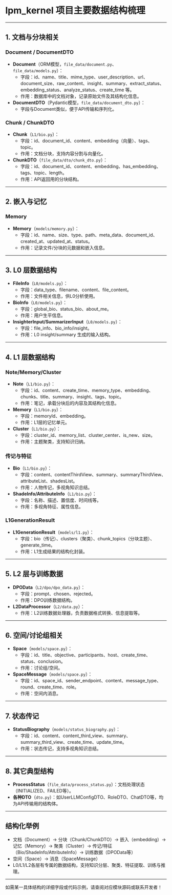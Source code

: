 # lpm_kernel 项目主要数据结构梳理

---

## 1. 文档与分块相关

### Document / DocumentDTO
- **Document**（ORM模型，`file_data/document.py`、`file_data/models.py`）：
  - 字段：id、name、title、mime_type、user_description、url、document_size、raw_content、insight、summary、extract_status、embedding_status、analyze_status、create_time 等。
  - 作用：数据库中的文档对象，记录原始文件及其结构化信息。
- **DocumentDTO**（Pydantic模型，`file_data/document_dto.py`）：
  - 字段与Document类似，便于API传输和序列化。

### Chunk / ChunkDTO
- **Chunk**（`L1/bio.py`）：
  - 字段：id、document_id、content、embedding（向量）、tags、topic。
  - 作用：文档分块，支持内容分割与向量化。
- **ChunkDTO**（`file_data/dto/chunk_dto.py`）：
  - 字段：id、document_id、content、embedding、has_embedding、tags、topic、length。
  - 作用：API返回用的分块结构。

---

## 2. 嵌入与记忆

### Memory
- **Memory**（`models/memory.py`）：
  - 字段：id、name、size、type、path、meta_data、document_id、created_at、updated_at、status。
  - 作用：记录文件/分块的元数据和嵌入信息。

---

## 3. L0 层数据结构

- **FileInfo**（`L0/models.py`）：
  - 字段：data_type、filename、content、file_content。
  - 作用：文件相关信息，供L0分析使用。
- **BioInfo**（`L0/models.py`）：
  - 字段：global_bio、status_bio、about_me。
  - 作用：用户生平信息。
- **InsighterInput/SummarizerInput**（`L0/models.py`）：
  - 字段：file_info、bio_info/insight。
  - 作用：L0 insight/summary 生成的输入结构。

---

## 4. L1 层数据结构

### Note/Memory/Cluster
- **Note**（`L1/bio.py`）：
  - 字段：id、content、create_time、memory_type、embedding、chunks、title、summary、insight、tags、topic。
  - 作用：笔记，承载分块后的内容及其结构化信息。
- **Memory**（`L1/bio.py`）：
  - 字段：memoryId、embedding。
  - 作用：L1层的记忆单元。
- **Cluster**（`L1/bio.py`）：
  - 字段：cluster_id、memory_list、cluster_center、is_new、size。
  - 作用：主题聚类，支持知识归纳。

### 传记与特征
- **Bio**（`L1/bio.py`）：
  - 字段：content、contentThirdView、summary、summaryThirdView、attributeList、shadesList。
  - 作用：人物传记，多视角知识总结。
- **ShadeInfo/AttributeInfo**（`L1/bio.py`）：
  - 字段：名称、描述、置信度、时间线等。
  - 作用：多视角特征、属性信息。

### L1GenerationResult
- **L1GenerationResult**（`models/l1.py`）：
  - 字段：bio（传记）、clusters（聚类）、chunk_topics（分块主题）、generate_time。
  - 作用：L1生成结果的结构化封装。

---

## 5. L2 层与训练数据

- **DPOData**（`L2/dpo/dpo_data.py`）：
  - 字段：prompt、chosen、rejected。
  - 作用：DPO训练数据结构。
- **L2DataProcessor**（`L2/data.py`）：
  - 作用：L2训练数据处理器，负责数据格式转换、信息提取等。

---

## 6. 空间/讨论组相关

- **Space**（`models/space.py`）：
  - 字段：id、title、objective、participants、host、create_time、status、conclusion。
  - 作用：讨论组/空间。
- **SpaceMessage**（`models/space.py`）：
  - 字段：id、space_id、sender_endpoint、content、message_type、round、create_time、role。
  - 作用：空间内消息。

---

## 7. 状态传记

- **StatusBiography**（`models/status_biography.py`）：
  - 字段：id、content、content_third_view、summary、summary_third_view、create_time、update_time。
  - 作用：状态传记，支持多视角知识总结。

---

## 8. 其它典型结构

- **ProcessStatus**（`file_data/process_status.py`）：文档处理状态（INITIALIZED、FAILED等）。
- **各种DTO**（`dto.py`）：如UserLLMConfigDTO、RoleDTO、ChatDTO等，均为API传输用的结构体。

---

## 结构化举例

- 文档（Document）→ 分块（Chunk/ChunkDTO）→ 嵌入（embedding）→ 记忆（Memory）→ 聚类（Cluster）→ 传记/特征（Bio/ShadeInfo/AttributeInfo）→ 训练数据（DPOData等）
- 空间（Space）→ 消息（SpaceMessage）
- L0/L1/L2各层有专属的数据结构，支持知识分层、聚类、特征提取、训练与推理。

---

如需某一具体结构的详细字段或代码示例，请查阅对应模块源码或联系开发者！ 